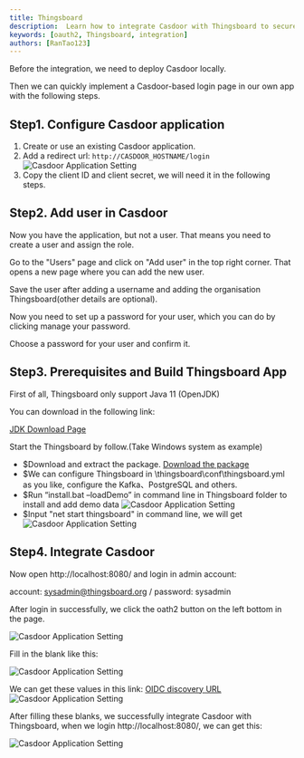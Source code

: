```yaml
---
title: Thingsboard
description:  Learn how to integrate Casdoor with Thingsboard to secure your applications
keywords: [oauth2, Thingsboard, integration]
authors: [RanTao123]
---
```


Before the integration, we need to deploy Casdoor locally.

Then we can quickly implement a Casdoor-based login page in our own app with the following steps.

## Step1. Configure Casdoor application

1. Create or use an existing Casdoor application.
2. Add a redirect url: `http://CASDOOR_HOSTNAME/login`
   ![Casdoor Application Setting](/img/integration/java/Thingsboard/img_6.png)
3. Copy the client ID and client secret, we will need it in the following steps.

## Step2. Add user in Casdoor

Now you have the application, but not a user. That means you need to create a user and assign the role.

Go to the "Users" page and click on "Add user" in the top right corner. That opens a new page where you can add the new user.

Save the user after adding a username and adding the organisation Thingsboard(other details are optional).

Now you need to set up a password for your user, which you can do by clicking manage your password.

Choose a password for your user and confirm it.

## Step3. Prerequisites and Build Thingsboard App

First of all, Thingsboard only support Java 11 (OpenJDK)

You can download in the following link:

[JDK Download Page](https://adoptium.net/zh-CN/)

Start the Thingsboard by follow.(Take Windows system as example)

* $Download and extract the package. [Download the package](https://github.com/thingsboard/thingsboard/releases/download/v3.5/thingsboard-windows-3.5.zip)
* $We can configure Thingsboard in \thingsboard\conf\thingsboard.yml as you like, configure the Kafka、PostgreSQL and others.
* $Run “install.bat –loadDemo” in command line in Thingsboard folder to install and add demo data
  ![Casdoor Application Setting](/img/integration/java/Thingsboard/img_5.png)
* $Input "net start thingsboard" in command line, we will get
  ![Casdoor Application Setting](/img/integration/java/Thingsboard/img_4.png)

## Step4. Integrate Casdoor

Now open http://localhost:8080/ and login in admin account:

account: sysadmin@thingsboard.org / password: sysadmin

After login in successfully, we click the oath2 button on the left bottom in the page.

![Casdoor Application Setting](/img/integration/java/Thingsboard/img_3.png)

Fill in the blank like this:

![Casdoor Application Setting](/img/integration/java/Thingsboard/img_2.png)

We can get these values in this link:
[OIDC discovery URL](https://casdoor.org/docs/how-to-connect/oidc-client#oidc-discovery/)
![Casdoor Application Setting](/img/integration/java/Thingsboard/img_1.png)

After filling these blanks, we successfully integrate Casdoor with Thingsboard, when we login http://localhost:8080/, we can get this:

![Casdoor Application Setting](/img/integration/java/Thingsboard/integrate.gif)
